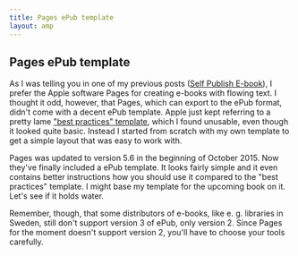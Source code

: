 ```yaml
---
title: Pages ePub template
layout: amp
---
```

## Pages ePub template
<amp-img src="/images/pages_epub_template.png" alt="Screenshot Apple Pages" width="500" height="356"></amp-img>
As I was telling you in one of my previous posts ([Self Publish E-book](/2015/06/12/self-publish-e-book.html)), I prefer the Apple software Pages for creating e-books with flowing text. I thought it odd, however, that Pages, which can export to the ePub format, didn't come with a decent ePub template. Apple just kept referring to a pretty lame ["best practices" template](https://support.apple.com/en-us/HT202066), which I found unusable, even though it looked quite basic. Instead I started from scratch with my own template to get a simple layout that was easy to work with.

Pages was updated to version 5.6 in the beginning of October 2015. Now they've finally included a ePub template. It looks fairly simple and it even contains better instructions how you should use it compared to the "best practices" template. I might base my template for the upcoming book on it. Let's see if it holds water.

Remember, though, that some distributors of e-books, like e. g. libraries in Sweden, still don't support version 3 of ePub, only version 2. Since Pages for the moment doesn't support version 2, you'll have to choose your tools carefully.